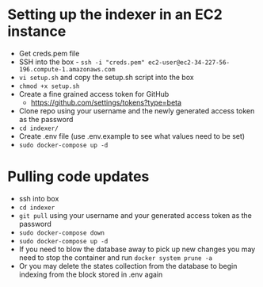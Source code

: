 # Setting up the indexer in an EC2 instance

- Get creds.pem file
- SSH into the box - `ssh -i "creds.pem" ec2-user@ec2-34-227-56-196.compute-1.amazonaws.com`
- `vi setup.sh` and copy the setup.sh script into the box
- `chmod +x setup.sh`
- Create a fine grained access token for GitHub
  - https://github.com/settings/tokens?type=beta
- Clone repo using your username and the newly generated access token as the password
- `cd indexer/`
- Create .env file (use .env.example to see what values need to be set)
- `sudo docker-compose up -d`

# Pulling code updates

- ssh into box
- `cd indexer`
- `git pull` using your username and your generated access token as the password
- `sudo docker-compose down`
- `sudo docker-compose up -d`
- If you need to blow the database away to pick up new changes you may need to stop the container and run `docker system prune -a`
- Or you may delete the states collection from the database to begin indexing from the block stored in .env again
